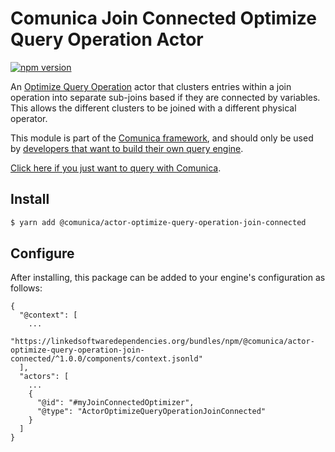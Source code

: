 # Comunica Join Connected Optimize Query Operation Actor

[![npm version](https://badge.fury.io/js/%40comunica%2Factor-optimize-query-operation-join-connected.svg)](https://www.npmjs.com/package/@comunica/actor-optimize-query-operation-join-connected)

An [Optimize Query Operation](https://github.com/comunica/comunica/tree/master/packages/bus-optimize-query-operation) actor
that clusters entries within a join operation into separate sub-joins based if they are connected by variables.
This allows the different clusters to be joined with a different physical operator.

This module is part of the [Comunica framework](https://github.com/comunica/comunica),
and should only be used by [developers that want to build their own query engine](https://comunica.dev/docs/modify/).

[Click here if you just want to query with Comunica](https://comunica.dev/docs/query/).

## Install

```bash
$ yarn add @comunica/actor-optimize-query-operation-join-connected
```

## Configure

After installing, this package can be added to your engine's configuration as follows:
```text
{
  "@context": [
    ...
    "https://linkedsoftwaredependencies.org/bundles/npm/@comunica/actor-optimize-query-operation-join-connected/^1.0.0/components/context.jsonld"  
  ],
  "actors": [
    ...
    {
      "@id": "#myJoinConnectedOptimizer",
      "@type": "ActorOptimizeQueryOperationJoinConnected"
    }
  ]
}
```
